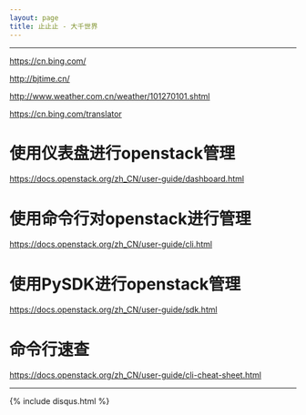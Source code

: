 ```yaml
---
layout: page
title: 止止止 - 大千世界
---
```

---

<!--
![](/images/1986-08-29-about-me/head.jpg)


2016.01.18至今，作为一名Senior Engineer就职于一家新西兰公司（Catalyst IT）的云计算部门。[Catalyst](http://www.catalyst.net.nz/)是一家基于开源软件的本地IT企业，有着自由、开放的公司文化，我很喜欢。
-->


<https://cn.bing.com/>

<http://bjtime.cn/>

<http://www.weather.com.cn/weather/101270101.shtml>

<https://cn.bing.com/translator>


# 使用仪表盘进行openstack管理
<https://docs.openstack.org/zh_CN/user-guide/dashboard.html>

# 使用命令行对openstack进行管理
<https://docs.openstack.org/zh_CN/user-guide/cli.html>

# 使用PySDK进行openstack管理
<https://docs.openstack.org/zh_CN/user-guide/sdk.html>

# 命令行速查
<https://docs.openstack.org/zh_CN/user-guide/cli-cheat-sheet.html>



<!--
联系方式：
- Email: <liuzc.xhu@aliyun.com>

- Weibo：[Lingxian_](http://weibo.com/lingxian)
- Email: <liuzc.xhu@aliyun.com>
- Linkdin: <https://www.linkedin.com/in/lingxian--a1b23610a>
- 微信公众号二维码：  

 ![微信公众号二维码](/images/1986-08-29-about-me/my_wechat.jpg)
-->


---
{% include disqus.html %}

